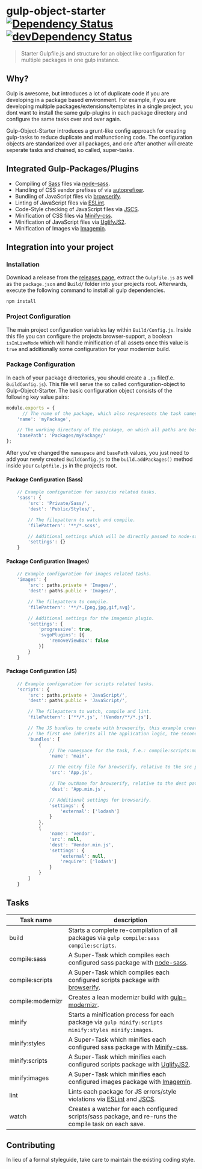 # gulp-object-starter [![Dependency Status](https://david-dm.org/Inkdpixels/gulp-object-starter.svg)](https://david-dm.org/Inkdpixels/gulp-object-starter) [![devDependency Status](https://david-dm.org/Inkdpixels/gulp-object-starter/dev-status.svg)](https://david-dm.org/Inkdpixels/gulp-object-starter#info=devDependencies)

> Starter Gulpfile.js and structure for an object like configuration for multiple packages in one gulp instance.

## Why?
Gulp is awesome, but introduces a lot of duplicate code if you are developing in a package based environment.
For example, if you are developing multiple packages/extensions/templates in a single project, you dont want to install the same gulp-plugins in each package directory and configure the same tasks over and over again.  

Gulp-Object-Starter introduces a grunt-like config approach for creating gulp-tasks to reduce duplicate and malfunctioning code. The configuration objects are standarized over all packages, and one after another will create seperate tasks and chained, so called, super-tasks.

## Integrated Gulp-Packages/Plugins

* Compiling of [Sass](http://sass-lang.com/) files via [node-sass](https://github.com/sass/node-sass).
* Handling of CSS vendor prefixes of via [autoprefixer](https://github.com/postcss/autoprefixer).
* Bundling of JavaScript files via [browserify](http://browserify.org/).
* Linting of JavaScript files via [ESLint](http://eslint.org/).
* Code-Style checking of JavaScript files via [JSCS](http://jscs.info/).
* Minification of CSS files via [Minify-css](https://github.com/jonathanepollack/gulp-minify-css).
* Minification of JavaScript files via [UglifyJS2](https://github.com/mishoo/UglifyJS2).
* Minification of Images via [Imagemin](https://github.com/imagemin/imagemin).

## Integration into your project
### Installation
Download a release from the [releases page](https://github.com/Inkdpixels/WebFontJSONLoader/releases), extract the `Gulpfile.js` as well as the `package.json` and `Build/` folder into your projects root.
Afterwards, execute the following command to install all gulp dependencies.
```shell
npm install
```

### Project Configuration
The main project configuration variables lay within `Build/Config.js`. Inside this file you can configure the projects browser-support, a boolean `isInLiveMode` which will handle minification of all assets once this value is `true` and additionally some configuration for your modernizr build.

### Package Configuration
In each of your package directories, you should create a `.js` file(f.e. `BuildConfig.js`). 
This file will serve the so called configuration-object to Gulp-Object-Starter. 
The basic configuration object consists of the following key value pairs:
```javascript
module.exports = {
      // The name of the package, which also respresents the task namespace.
    'name': 'myPackage',

    // The working directory of the package, on which all paths are based upon.
    'basePath': 'Packages/myPackage/'
};
```

After you've changed the `namespace` and `basePath` values, you just need to add your newly created `BuildConfig.js` to the `build.addPackages()` method inside your `Gulptfile.js` in the projects root.

#### Package Configuration (Sass)
```javascript
    // Example configuration for sass/css related tasks.
    'sass': {
        'src': 'Private/Sass/',
        'dest': 'Public/Styles/',

        // The filepattern to watch and compile.
        'filePattern': '**/*.scss',

        // Additional settings which will be directly passed to node-sass.
        'settings': {}
    }
```

#### Package Configuration (Images)
```javascript
    // Example configuration for images related tasks.
    'images': {
        'src': paths.private + 'Images/',
        'dest': paths.public + 'Images/',

        // The filepattern to compile.
        'filePattern': '**/*.{png,jpg,gif,svg}',

        // Additional settings for the imagemin plugin.
        'settings': {
            'progressive': true,
            'svgoPlugins': [{
                'removeViewBox': false
            }]
        }
    }
```

#### Package Configuration (JS)
```javascript
    // Example configuration for scripts related tasks.
    'scripts': {
        'src': paths.private + 'JavaScript/',
        'dest': paths.public + 'JavaScript/',

        // The filepattern to watch, compile and lint.
        'filePattern': ['**/*.js', '!Vendor/**/*.js'],

        // The JS bundles to create with browserify, this example creates 2 bundles;
        // The first one inherits all the application logic, the second one bundles all vendor dependencies for faster build times.
        'bundles': [
            {
                // The namespace for the task, f.e.: compile:scripts:main
                'name': 'main',

                // The entry file for browserify, relative to the src path described above.
                'src': 'App.js',

                // The outName for browserify, relative to the dest path described above.
                'dest': 'App.min.js',

                // Additional settings for browserify.
                'settings': {
                    'external': ['lodash']
                }
            },
            {
                'name': 'vendor',
                'src': null,
                'dest': 'Vendor.min.js',
                'settings': {
                    'external': null,
                    'require': ['lodash']
                }
            }
        ]
    }
```


## Tasks
| Task name                    | description                                                                                                                       |
| ---------------------------- | --------------------------------------------------------------------------------------------------------------------------------- |
| build                        | Starts a complete re-compilation of all packages via `gulp compile:sass compile:scripts`.                                         |
| compile:sass                 | A Super-Task which compiles each configured sass package with [node-sass](https://github.com/sass/node-sass).                     |
| compile:scripts              | A Super-Task which compiles each configured scripts package with [browserify](http://browserify.org/).                            |
| compile:modernizr            | Creates a lean modernizr build with [gulp-modernizr](https://github.com/doctyper/gulp-modernizr).                                 |
| minify                       | Starts a minification process for each package via `gulp minify:scripts minify:styles minify:images`.                             |
| minify:styles                | A Super-Task which minifies each configured sass package with [Minify-css](https://github.com/jonathanepollack/gulp-minify-css).  |
| minify:scripts               | A Super-Task which minifies each configured scripts package with [UglifyJS2](https://github.com/mishoo/UglifyJS2).                |
| minify:images                | A Super-Task which minifies each configured images package with [Imagemin](https://github.com/imagemin/imagemin).                 |
| lint                         | Lints each package for JS errors/style violations via [ESLint](http://eslint.org/) and [JSCS](http://jscs.info/).                 |
| watch                        | Creates a watcher for each configured scripts/sass package, and re-runs the compile task on each save.                            |


## Contributing
In lieu of a formal styleguide, take care to maintain the existing coding style.
